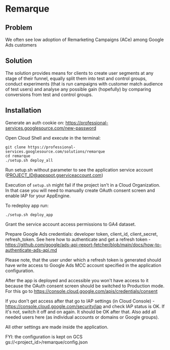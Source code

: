 # Remarque

## Problem
We often see low adoption of Remarketing Campaigns (ACe) among Google Ads
customers

## Solution
The solution provides means for clients to create user segments at any stage of
their funnel, equally split them into test and control groups, conduct
experiments (that is run campaigns with customer match audience of test users)
and analyse any possible gain (hopefully) by comparing conversions from test and
control groups.

## Installation
Generate an auth cookie on:
https://professional-services.googlesource.com/new-password

Open Cloud Shell and execute in the terminal:

```
git clone https://professional-services.googlesource.com/solutions/remarque
cd remarque
./setup.sh deploy_all
```

Run setup.sh without parameter to see the application service account
(PROJECT_ID@appspot.gserviceaccount.com)

Execution of `setup.sh` might fail if the project isn't in a Cloud Organization. In that case you will need to manually create OAuth consent screen and enable IAP for your AppEngine.

To redeploy app run:
```
./setup.sh deploy_app
```

Grant the service account access permissions to GA4 dataset.

Prepare Google Ads credentials: developer token, client_id, client_secret, refresh_token.
See here how to authenticate and get a refresh token - https://github.com/google/ads-api-report-fetcher/blob/main/docs/how-to-authenticate-ads-api.md

Please note, that the user under which a refresh token is generated should have write access to Google Ads MCC account specified in the application configuration.

After the app is deployed and accessible you won't have access to it because the OAuth consent screen should be switched to Production mode. 
For this go to https://console.cloud.google.com/apis/credentials/consent

If you don't get access after that go to IAP settings (in Cloud Console) - https://console.cloud.google.com/security/iap and check IAP status is OK. 
If it's not, switch it off and on again. It should be OK after that. Also add all needed users here (as individual accounts or domains or Google groups).

All other settings are made inside the application.

FYI: the configuration is kept on GCS gs://<project_id>/remarque/config.json
